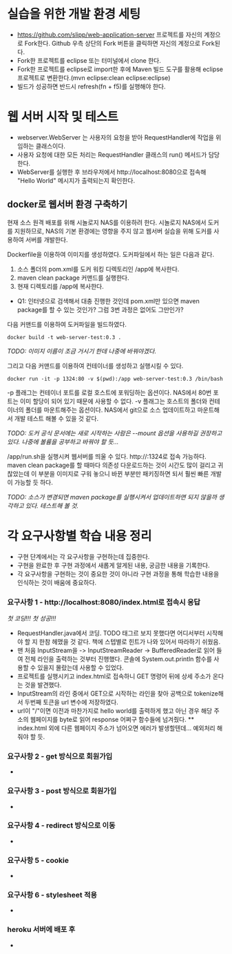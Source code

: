 # 실습을 위한 개발 환경 세팅
* https://github.com/slipp/web-application-server 프로젝트를 자신의 계정으로 Fork한다. Github 우측 상단의 Fork 버튼을 클릭하면 자신의 계정으로 Fork된다.
* Fork한 프로젝트를 eclipse 또는 터미널에서 clone 한다.
* Fork한 프로젝트를 eclipse로 import한 후에 Maven 빌드 도구를 활용해 eclipse 프로젝트로 변환한다.(mvn eclipse:clean eclipse:eclipse)
* 빌드가 성공하면 반드시 refresh(fn + f5)를 실행해야 한다.

# 웹 서버 시작 및 테스트
* webserver.WebServer 는 사용자의 요청을 받아 RequestHandler에 작업을 위임하는 클래스이다.
* 사용자 요청에 대한 모든 처리는 RequestHandler 클래스의 run() 메서드가 담당한다.
* WebServer를 실행한 후 브라우저에서 http://localhost:8080으로 접속해 "Hello World" 메시지가 출력되는지 확인한다.

## docker로 웹서버 환경 구축하기
현재 소스 원격 배포를 위해 시놀로지 NAS를 이용하려 한다. 시놀로지 NAS에서 도커를 지원하므로, NAS의 기본 환경에는 영향을 주지 않고 웹서버 실습을 위해 도커를 사용하여 서버를 개발한다.

Dockerfile을 이용하여 이미지를 생성하였다. 도커파일에서 하는 일은 다음과 같다.
1. 소스 폴더의 pom.xml를 도커 워킹 디렉토리인 /app에 복사한다.
2. maven clean package 커맨드를 실행한다.
3. 현재 디렉토리를 /app에 복사한다.
* Q1: 인터넷으로 검색해서 대충 진행한 것인데 pom.xml만 있으면 maven package를 할 수 있는 것인가? 그럼 3번 과정은 없어도 그만인가?

다음 커맨드를 이용하여 도커파일을 빌드하였다.

    docker build -t web-server-test:0.3 .

*TODO: 이미지 이름이 조금 거시기 한데 나중에 바꿔야겠다.*

그리고 다음 커맨드를 이용하여 컨테이너를 생성하고 실행시킬 수 있다.

    docker run -it -p 1324:80 -v $(pwd):/app web-server-test:0.3 /bin/bash

-p 플래그는 컨테이너 포트를 로컬 호스트에 포워딩하는 옵션이다. NAS에서 80번 포트는 이미 할당이 되어 있기 때문에 사용할 수 없다.
-v 플래그는 호스트의 폴더와 컨테이너의 폴더를 마운트해주는 옵션이다. NAS에서 git으로 소스 업데이트하고 마운트해서 개발 테스트 해볼 수 있을 것 같다.

*TODO: 도커 공식 문서에는 새로 시작하는 사람은 --mount 옵션을 사용하길 권장하고 있다. 나중에 볼륨을 공부하고 바꿔야 할 듯...*

/app/run.sh을 실행시켜 웹서버를 띄울 수 있다. http://<NAS ip>:1324로 접속 가능하다. maven clean package를 할 때마다 의존성 다운로드하는 것이 시간도 많이 걸리고 귀찮았는데 이 부분을 이미지로 구워 놓으니 바뀐 부분만 패키징하면 되서 훨씬 빠른 개발이 가능할 듯 하다.
  
*TODO: 소스가 변경되면 maven package를 실행시켜서 업데이트하면 되지 않을까 생각하고 있다. 테스트해 볼 것.*

# 각 요구사항별 학습 내용 정리
* 구현 단계에서는 각 요구사항을 구현하는데 집중한다. 
* 구현을 완료한 후 구현 과정에서 새롭게 알게된 내용, 궁금한 내용을 기록한다.
* 각 요구사항을 구현하는 것이 중요한 것이 아니라 구현 과정을 통해 학습한 내용을 인식하는 것이 배움에 중요하다. 

### 요구사항 1 - http://localhost:8080/index.html로 접속시 응답
*첫 코딩!!! 첫 성공!!!*
* RequestHandler.java에서 코딩. TODO 태그르 보지 못했다면 어디서부터 시작해야 할 지 한참 헤맸을 것 같다. 책에 스텝별로 힌트가 나와 있어서 따라하기 쉬웠음.
* 맨 처음 InputStream을 -> InputStreamReader -> BufferedReader로 읽어 들여 전체 라인을 출력하는 것부터 진행했다. 콘솔에 System.out.println 함수를 사용할 수 있을지 몰랐는데 사용할 수 있었다.
* 프로젝트를 실행시키고 index.html로 접속하니 GET 명령어 뒤에 상세 주소가 온다는 것을 발견했다.
* InputStream의 라인 중에서 GET으로 시작하는 라인을 찾아 공백으로 tokenize해서 두번째 토큰을 url 변수에 저장하였다.
* url이 "/"이면 이전과 마찬가지로 hello world를 출력하게 했고 아닌 경우 해당 주소의 웹페이지를 byte로 읽어 response 어쩌구 함수들에 넘겨줬다.
** index.html 외에 다른 웹페이지 주소가 넘어오면 에러가 발생할텐데... 예외처리 해 줘야 할 듯.

### 요구사항 2 - get 방식으로 회원가입
* 

### 요구사항 3 - post 방식으로 회원가입
* 

### 요구사항 4 - redirect 방식으로 이동
* 

### 요구사항 5 - cookie
* 

### 요구사항 6 - stylesheet 적용
* 

### heroku 서버에 배포 후
* 
